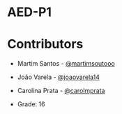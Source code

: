 # AED-P1

# Contributors
* Martim Santos - [@martimsoutooo](https://github.com/martimsoutooo)
* João Varela - [@joaovarela14](https://github.com/joaovarela14)
* Carolina Prata - [@carolmprata](https://github.com/carolmprata)

* Grade: 16
